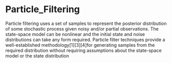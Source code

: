 # Particle_Filtering
Particle filtering uses a set of samples to represent the posterior distribution of some stochastic process given noisy and/or partial observations. The state-space model can be nonlinear and the initial state and noise distributions can take any form required. Particle filter techniques provide a well-established methodology[1][3][4]for generating samples from the required distribution without requiring assumptions about the state-space model or the state distribution

